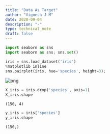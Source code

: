 ```yaml
---
title: "Data As Target"
author: "Vignesh J M"
date: 2020-09-04
description: "-"
type: technical_note
draft: false
---
```


```python
import seaborn as sns
import seaborn as sns; sns.set()
```


```python
iris = sns.load_dataset('iris')
%matplotlib inline
sns.pairplot(iris, hue='species', height=3);
```


![png](data-as-target_2_0.png)



```python
X_iris = iris.drop('species', axis=1)
X_iris.shape
```




    (150, 4)




```python
y_iris = iris['species']
y_iris.shape
```




    (150,)


